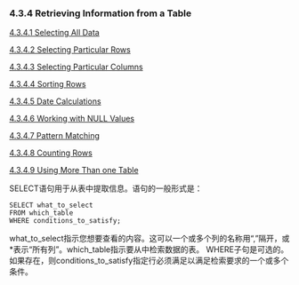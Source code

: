 ### 4.3.4 Retrieving Information from a Table

[4.3.4.1 Selecting All Data](https://dev.mysql.com/doc/refman/5.7/en/selecting-all.html)

[4.3.4.2 Selecting Particular Rows](https://dev.mysql.com/doc/refman/5.7/en/selecting-rows.html)

[4.3.4.3 Selecting Particular Columns](https://dev.mysql.com/doc/refman/5.7/en/selecting-columns.html)

[4.3.4.4 Sorting Rows](https://dev.mysql.com/doc/refman/5.7/en/sorting-rows.html)

[4.3.4.5 Date Calculations](https://dev.mysql.com/doc/refman/5.7/en/date-calculations.html)

[4.3.4.6 Working with NULL Values](https://dev.mysql.com/doc/refman/5.7/en/working-with-null.html)

[4.3.4.7 Pattern Matching](https://dev.mysql.com/doc/refman/5.7/en/pattern-matching.html)

[4.3.4.8 Counting Rows](https://dev.mysql.com/doc/refman/5.7/en/counting-rows.html)

[4.3.4.9 Using More Than one Table](https://dev.mysql.com/doc/refman/5.7/en/multiple-tables.html)

SELECT语句用于从表中提取信息。语句的一般形式是：

```
SELECT what_to_select
FROM which_table
WHERE conditions_to_satisfy;
```

what\_to\_select指示您想要查看的内容。这可以一个或多个列的名称用“,”隔开，或\*表示“所有列”。which\_table指示要从中检索数据的表。 WHERE子句是可选的。如果存在，则conditions\_to\_satisfy指定行必须满足以满足检索要求的一个或多个条件。

